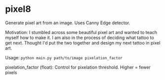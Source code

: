 # pixel8
Generate pixel art from an image. Uses Canny Edge detector. 

Motivation:
I stumbled across some beautiful pixel art and wanted to teach myself how to make it. I am also in the process of deciding what tattoo to get next. Thought I'd put the two together and design my next tattoo in pixel art. 

Usage: 
`python main.py path/to/image pixelation_factor`

pixelation_factor (float): Control for pixelation threshold. Higher = fewer pixels
